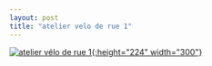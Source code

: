 ```yaml
---
layout: post
title: "atelier velo de rue 1"
---
```



[![atelier vélo de rue 1](/assets/atelier-v%c3%a9lo-de-rue-1-300x224.jpg "atelier vélo de rue 1"){:height="224" width="300"}](/assets/atelier-v%c3%a9lo-de-rue-1.jpg "atelier vélo de rue 1")
